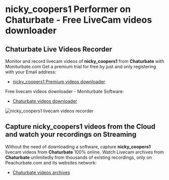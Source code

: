 # nicky_coopers1 Performer on Chaturbate - Free LiveCam videos downloader

## Chaturbate Live Videos Recorder

Monitor and record livecam videos of **nicky_coopers1** from **Chaturbate** with Moniturbate.com
Get a premium trial for free by just and only registering with your Email address:
* [nicky_coopers1 Premium videos downloader](https://moniturbate.com/request-demo-licence-key.html)

Free livecam videos downloader - Moniturbate Software:
* [Chaturbate videos downloader](https://moniturbate.com/moniturbate-download-software.html)

![nicky_coopers1 livecam videos recorder](https://peachurnet.com/templates/moniturbate-software.png)


## Capture nicky_coopers1 videos from the Cloud and watch your recordings on Streaming

Without the need of downloading a software, capture **nicky_coopers1** livecam videos from **Chaturbate** 100% online.
Watch Livecam archives from **Chaturbate** unlimitedly from thousands of existing recordings, only on Peachurbate.com and its websites network:
* [Chaturbate videos archives](https://peachurnet.com/)